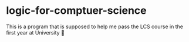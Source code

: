 # logic-for-comptuer-science
This is a program that is supposed to help me pass the LCS course in the first year at University 🤙
